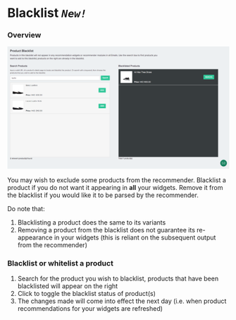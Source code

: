 # Blacklist _`New!`_

### Overview

![blacklist-screenshot](/images/blacklist/blacklist.png)

You may wish to exclude some products from the recommender. Blacklist a product if you do not want it appearing in __all__ your widgets. Remove it from the blacklist if you would like it to be parsed by the recommender.

Do note that:

1. Blacklisting a product does the same to its variants
2. Removing a product from the blacklist does not guarantee its re-appearance in your widgets (this is reliant on the subsequent output from the recommender)

### Blacklist or whitelist a product

1. Search for the product you wish to blacklist, products that have been blacklisted will appear on the right
2. Click to toggle the blacklist status of product(s)
3. The changes made will come into effect the next day (i.e. when product recommendations for your widgets are refreshed)
